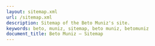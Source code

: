 ```yaml
---
layout: sitemap.xml
url: /sitemap.xml
description: Sitemap of the Beto Muniz's site.
keywords: beto, muniz, sitemap, beto muniz, betomuniz
document_title: Beto Muniz — Sitemap
---
```

